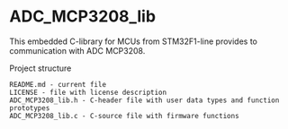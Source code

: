 # ADC_MCP3208_lib
This embedded C-library for MCUs from STM32F1-line provides to communication with ADC MCP3208.

Project structure

    README.md - current file
    LICENSE - file with license description
    ADC_MCP3208_lib.h - C-header file with user data types and function prototypes
    ADC_MCP3208_lib.c - C-source file with firmware functions

